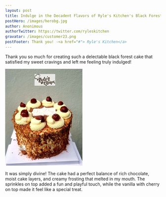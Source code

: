 ```yaml
---
layout: post
title: Indulge in the Decadent Flavors of Ryle's Kitchen's Black Forest Cake!
postHero: /images/herobg.jpg
author: Anonimous
authorTwitter: https://twitter.com/ryleskitchen
gravatar: /images/customer23.png
postFooter: Thank you! -<a href="#"> Ryle's Kitchen</a>
---
```



Thank you so much for creating such a delectable black forest cake that satisfied my sweet cravings and left me feeling truly indulged!

<img class="pull-left" src="/images/082222-4.png" alt="black forest cake"><br>

It was simply divine! The cake had a perfect balance of rich chocolate, moist cake layers, and creamy frosting that melted in my mouth. The sprinkles on top added a fun and playful touch, while the vanilla with cherry on top made it feel like a special treat.
